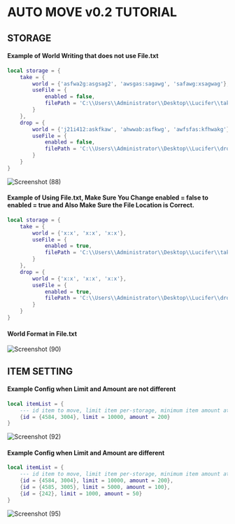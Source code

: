 # AUTO MOVE v0.2 TUTORIAL

## STORAGE

#### Example of World Writing that does not use File.txt
```lua
local storage = {
    take = {
        world = {'asfwa2g:asgsag2', 'awsgas:sagawg', 'safawg:xsagwag'},      
        useFile = {
            enabled = false,                                                 
            filePath = 'C:\\Users\\Administrator\\Desktop\\Lucifer\\take.txt'
        }
    },
    drop = {
        world = {'j21i412:askfkaw', 'ahwwab:asfkwg', 'awfsfas:kfhwakg'},     
        useFile = {
            enabled = false,                                                 
            filePath = 'C:\\Users\\Administrator\\Desktop\\Lucifer\\drop.txt'
        }
    }
}
```
![Screenshot (88)](https://github.com/user-attachments/assets/f9315968-bc2d-4ceb-b9e2-406184c57285)

#### Example of Using File.txt, Make Sure You Change enabled = false to enabled = true and Also Make Sure the File Location is Correct.
```lua
local storage = {
    take = {
        world = {'x:x', 'x:x', 'x:x'},      
        useFile = {
            enabled = true,                                                 
            filePath = 'C:\\Users\\Administrator\\Desktop\\Lucifer\\take.txt'
        }
    },
    drop = {
        world = {'x:x', 'x:x', 'x:x'},  
        useFile = {
            enabled = true,                                                 
            filePath = 'C:\\Users\\Administrator\\Desktop\\Lucifer\\drop.txt'
        }
    }
}
```
#### World Format in File.txt
![Screenshot (90)](https://github.com/user-attachments/assets/717da7d1-534f-4787-9c4c-21390fca9dd0)

## ITEM SETTING

#### Example Config when Limit and Amount are not different

```lua
local itemList = {
    --- id item to move, limit item per-storage, minimum item amount at bot backpack to move
    {id = {4584, 3004}, limit = 10000, amount = 200}
}
```
![Screenshot (92)](https://github.com/user-attachments/assets/fcb05cc7-a21c-419e-9a7a-43fc692d49d0)

#### Example Config when Limit and Amount are different
```lua
local itemList = {
    --- id item to move, limit item per-storage, minimum item amount at bot backpack to move
    {id = {4584, 3004}, limit = 10000, amount = 200},
    {id = {4585, 3005}, limit = 5000, amount = 100},
    {id = {242}, limit = 1000, amount = 50}
}
```
![Screenshot (95)](https://github.com/user-attachments/assets/4a273a60-3dfd-47d4-b523-8f4a83afc71c)
